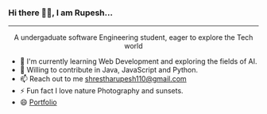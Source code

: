 ### Hi there 👋👋, I am Rupesh...
---------------------------------------------------------------------------------
<p align="center" >
    A undergaduate software Engineering student, eager to explore the Tech world
</p>

- 🌱 I'm currently learning Web Development and exploring the fields of AI.
- 👯 Willing to contribute in Java, JavaScript and Python.
- 📫 Reach out to me shrestharupesh110@gmail.com
- ⚡ Fun fact I love nature Photography and sunsets.
- 😄 [Portfolio](https://heuristic-brahmagupta-e37ae0.netlify.app/?fbclid=IwAR1CX9D95yNvJnJ0JeDd2fkZL619k9tM9f802cHWCO13GjdSUIfiZiHapxs)


<!--
**rupesh110/rupesh110** is a ✨ _special_ ✨ repository because its `README.md` (this file) appears on your GitHub profile.

Here are some ideas to get you started:

- 🔭 I’m currently working on .....
- 🌱 I’m currently learning ...
- 👯 I’m looking to collaborate on ...
- 🤔 I’m looking for help with ...
- 💬 Ask me about ...
- 📫 How to reach me: ...
- 😄 Pronouns: ...
- ⚡ Fun facts: ....
-->
